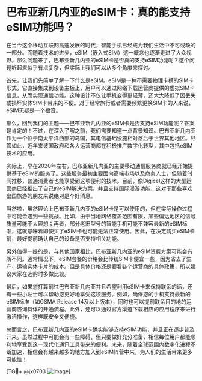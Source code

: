 # 巴布亚新几内亚的eSIM卡：真的能支持eSIM功能吗？

在当今这个移动互联网高速发展的时代，智能手机已经成为我们生活中不可或缺的一部分。而随着技术的进步，eSIM（嵌入式SIM）这一概念也逐渐走进了大众视野。那么问题来了，巴布亚新几内亚的eSIM卡是否真的支持eSIM功能呢？这个问题听起来似乎有点复杂，但实际上我们可以从多个角度来探讨。

首先，让我们先简单了解一下什么是eSIM。eSIM是一种不需要物理卡槽的SIM卡形式，它直接集成到设备主板上，用户可以通过网络下载运营商提供的虚拟SIM卡信息，从而实现通信功能。这种设计不仅让手机变得更轻薄，还大大降低了因丢失或损坏实体SIM卡带来的不便。对于经常旅行或者需要频繁更换SIM卡的人来说，eSIM无疑是一个福音。

那么，回到我们的主题——巴布亚新几内亚的eSIM卡是否支持eSIM功能呢？答案是肯定的！不过，在深入了解之前，我们需要知道一点背景知识。巴布亚新几内亚作为一个位于南太平洋西部的岛国，其电信基础设施相对落后于世界其他地区。尽管如此，近年来该国政府和各大运营商都在积极推广数字化转型，其中包括eSIM技术的应用。

实际上，早在2020年左右，巴布亚新几内亚的主要移动通信服务商就已经开始提供基于eSIM的服务了。这些服务最初主要面向高端市场以及商务人士，但随着时间推移，普通消费者也能享受到这项便利的技术。目前，像Digicel这样的大型运营商已经推出了自己的eSIM解决方案，并且支持国际漫游功能，这对于那些喜欢出国旅游的朋友来说绝对是个好消息。

当然啦，虽然理论上巴布亚新几内亚的eSIM卡是可以使用的，但在实际操作过程中可能会遇到一些挑战。比如，由于当地网络覆盖范围有限，某些偏远地区的信号质量可能不太理想；再者，部分老旧型号的智能手机可能不兼容最新的eSIM标准，这就意味着即使买了eSIM卡也可能无法正常使用。因此，在决定购买eSIM卡前，最好提前确认自己的设备是否支持相关功能。

另外值得一提的是，与其他国家相比，巴布亚新几内亚的eSIM资费方案可能会有所不同。通常情况下，eSIM套餐的价格会比传统SIM卡便宜一些，因为省去了生产、运输实体卡片的成本。但是具体价格还是要看各个运营商的具体政策，所以建议大家在选购时多做比较。

最后，如果您打算前往巴布亚新几内亚并且希望利用eSIM卡来保持联系的话，还有一些小贴士可以帮助您更好地享受这项服务。例如，确保您的手机支持最新的eSIM标准（如GSMA Release 14及以上版本），同时也可以提前联系目的地的运营商咨询具体的开通流程。此外，还可以通过官方渠道下载相应的应用程序来进行激活操作，这样既安全又便捷。

总而言之，巴布亚新几内亚的eSIM卡确实能够支持eSIM功能，并且正在逐步普及开来。虽然过程中可能会有一些障碍，但只要做好充分准备，相信每位用户都能顺利地享受到这一现代化通讯工具带来的便利。未来，随着全球范围内数字化进程不断加速，相信会有越来越多的地方加入到eSIM阵营中来，为人们的生活带来更多可能性！

[TG💪+ @jx0703 ![Image](https://github.com/user-attachments/assets/dbca1d08-cadb-493c-b0ec-ad6f7a83f270)]